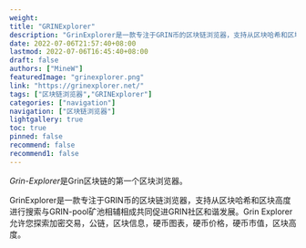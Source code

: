 ```yaml
---
weight: 
title: "GRINExplorer"
description: "GrinExplorer是一款专注于GRIN币的区块链浏览器，支持从区块哈希和区块高度进行搜索与GRIN-pool矿池相辅相成共同促进GRIN社区和谐发展"
date: 2022-07-06T21:57:40+08:00
lastmod: 2022-07-06T16:45:40+08:00
draft: false
authors: ["MineW"]
featuredImage: "grinexplorer.png"
link: "https://grinexplorer.net/"
tags: ["区块链浏览器","GRINExplorer"]
categories: ["navigation"]
navigation: ["区块链浏览器"]
lightgallery: true
toc: true
pinned: false
recommend: false
recommend1: false
---
```


*‎Grin-Explorer‎*‎是Grin区块链的第一个区块浏览器。

GrinExplorer是一款专注于GRIN币的区块链浏览器，支持从区块哈希和区块高度进行搜索与GRIN-pool矿池相辅相成共同促进GRIN社区和谐发展。‎Grin Explorer‎允许您探索加密交易，公链，区块信息，硬币图表，硬币价格，硬币市值，区块高度。‎

